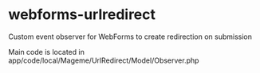 # webforms-urlredirect
Custom event observer for WebForms to create redirection on submission

Main code is located in app/code/local/Mageme/UrlRedirect/Model/Observer.php
